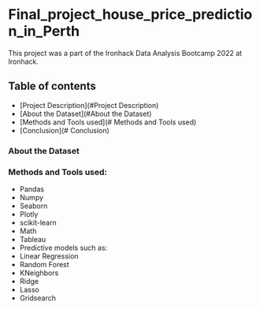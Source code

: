 # Final_project_house_price_prediction_in_Perth

This project was a part of the Ironhack Data Analysis Bootcamp 2022 at Ironhack.

## Table of contents
* [Project Description](#Project Description)
* [About the Dataset](#About the Dataset)
* [Methods and Tools used](# Methods and Tools used)
* [Conclusion](# Conclusion)





### About the Dataset






### Methods and Tools used:
* Pandas
* Numpy
* Seaborn
* Plotly
* scikit-learn
* Math
* Tableau
* Predictive models such as:
* Linear Regression
* Random Forest
* KNeighbors
* Ridge
* Lasso
* Gridsearch


